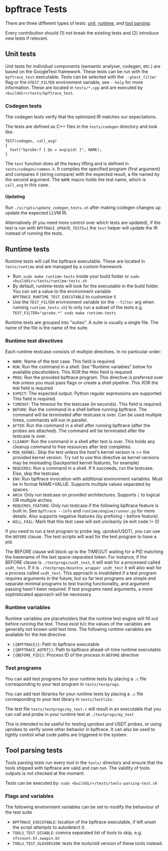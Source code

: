# bpftrace Tests

There are three different types of tests: [unit](#unit-tests), [runtime](#runtime-tests), and [tool parsing](#tool-parsing-tests).

Every contribution should (1) not break the existing tests and (2) introduce new tests if relevant.

## Unit tests

Unit tests for individual components (semantic analyser, codegen, etc.) are based on the GoogleTest framework. These tests can be run with the `bpftrace_test` executable. Tests can be selected with the `--gtest_filter` flag or the `GTEST_FILTER` environment variable, see `--help` for more information. These are located in `tests/*.cpp` and are executed by `<builddir>/tests/bpftrace_test`.

### Codegen tests

The codegen tests verify that the optimized IR matches our expectations.

The tests are defined as C++ files in the `tests/codegen` directory and look like:

```
TEST(codegen, call_avg)
{
  test("kprobe:f { @x = avg(pid) }", NAME);
}
```

The `test` function does all the heavy lifting and is defined in
`tests/codegen/common.h`. It compiles the specified program (first argument) and
compares it (string compare) with the expected result, a file named by the
second argument. The `NAME` macro holds the test name,  which is `call_avg` in
this case.

#### Updating

Run `./scripts/update_codegen_tests.sh` after making codegen changes up update
the expected LLVM IR.

Alternatively (if you need more control over which tests are updated), if the
test is run with `BPFTRACE_UPDATE_TESTS=1` the `test` helper will update the IR
instead of running the tests.

## Runtime tests

Runtime tests will call the bpftrace executable. These are located in `tests/runtime` and are managed by a custom framework.

* Run: `sudo make runtime-tests` inside your build folder or `sudo <builddir>/tests/runtime-tests.sh`
* By default, runtime-tests will look for the executable in the build folder. You can set a value to the environment variable `BPFTRACE_RUNTIME_TEST_EXECUTABLE` to customize it
* Use the `TEST_FILTER` environment variable (or the `--filter` arg when running `runtime_tests.sh`) to only run a subset of the tests e.g. `TEST_FILTER="uprobe.*" sudo make runtime-tests`

Runtime tests are grouped into "suites". A suite is usually a single file. The
name of the file is the name of the suite.

### Runtime test directives

Each runtime testcase consists of multiple directives. In no particular order:

* `NAME`: Name of the test case. This field is required.
* `RUN`: Run the command in a shell. See "Runtime variables" below for
  available placeholders. This XOR the `PROG` field is required
* `PROG`: Run the provided bpftrace program. This directive is preferred over
  `RUN` unless you must pass flags or create a shell pipeline.  This XOR the
  `RUN` field is required
* `EXPECT`: The expected output. Python regular expressions are supported. This
  field is required.
* `TIMEOUT`: The timeout for the testcase (in seconds). This field is required.
* `BEFORE`: Run the command in a shell before running bpftrace. The command
  will be terminated after testcase is over. Can be used multiple times,
  commands will run in parallel.
* `AFTER`: Run the command in a shell after running bpftrace (after the probes
  are attached). The command will be terminated after the testcase is over.
* `CLEANUP`: Run the command in a shell after test is over. This holds any
  cleanup command to free resources after test completes.
* `MIN_KERNEL`: Skip the test unless the host's kernel version is >= the
  provided kernel version. Try not to use this directive as kernel versions may
  be misleading (backported kernel features, for example)
* `REQUIRES`: Run a command in a shell. If it succeeds, run the testcase.
  Else, skip the testcase.
* `ENV`: Run bpftrace invocation with additional environment variables. Must be
  in format NAME=VALUE. Supports multiple values separated by spaces.
* `ARCH`: Only run testcase on provided architectures. Supports `|` to logical
  OR multiple arches.
* `REQUIRES_FEATURE`: Only run testcase if the following bpftrace feature is
  built in. See `bpftrace --info` and `runtime/engine/runner.py` for more
  details. Also supports negative features (by prefixing `!` before feature).
* `WILL_FAIL`: Mark that this test case will exit uncleanly (ie exit code != 0)

If you need to run a test program to probe (eg, uprobe/USDT), you can use the
`BEFORE` clause. The test scripts will wait for the test program to have a pid.

The BEFORE clause will block up to the TIMEOUT waiting for a PID matching the
basename of the last space-separated token. For instance, if the BEFORE clause
is `./testprogs/usdt_test`, it will wait for a processed called `usdt_test`.
If it is `./testprogs/mountns_wrapper usdt_test` it will also wait for a
process called `usdt_test`. This approach is invalidated if a test program
requires arguments in the future, but so far test programs are simple and
separate minimal programs to test tracing functionality, and argument passing
hasn't been required. If test programs need arguments, a more sophisticated
approach will be necessary.

### Runtime variables

Runtime variables are placeholders that the runtime test engine will fill out
before running the test. These exist b/c the values of the variables are generally
not known until test time. The following runtime variables are available for the
`RUN` directive:

* `{{BPFTRACE}}`: Path to bpftrace executable
* `{{BPFTRACE_AOTRT}}`: Path to bpftrace ahead-of-time runtime executable
* `{{BEFORE_PID}}`: Process ID of the process in `BEFORE` directive

### Test programs

You can add test programs for your runtime tests by placing a `.c` file corresponding to your test program in `tests/testprogs`.

You can add test libraries for your runtime tests by placing a `.c` file corresponding to your test library in `tests/testlibs`.

The test file `tests/testprogs/my_test.c` will result in an executable that you can call and probe in your runtime test at `./testprogs/my_test`

This is intended to be useful for testing uprobes and USDT probes, or using uprobes to verify some other behavior in bpftrace. It can also
be used to tightly control what code paths are triggered in the system.

## Tool parsing tests

Tools parsing tests run every tool in the `tools/` directory and ensure that the tools shipped with bpftrace are valid and can run. The validity of tools outputs is not checked at the moment.

Tests can be executed by: `sudo <builddir>/tests/tools-parsing-test.sh`

### Flags and variables

The following environment variables can be set to modify the behaviour of the
test suite

- `BPFTRACE_EXECUTABLE`: location of the bpftrace executable, if left unset the
  script attempts to autodetect it.
- `TOOLS_TEST_DISABLE`: comma separated list of tools to skip, e.g.
  `vfscount.bt,swapin.bt`
- `TOOLS_TEST_OLDVERSION`: tests the tools/old version of these tools instead.
